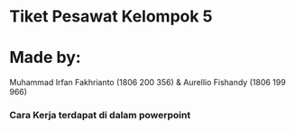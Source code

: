 # Tiket Pesawat Kelompok 5
# Made by:
Muhammad Irfan Fakhrianto (1806 200 356) & Aurellio Fishandy (1806 199 966)
### Cara Kerja terdapat di dalam powerpoint
